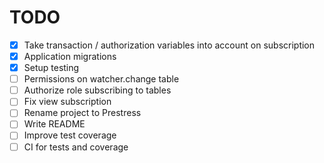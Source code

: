 # TODO

- [x] Take transaction / authorization variables into account on subscription
- [x] Application migrations
- [x] Setup testing
- [ ] Permissions on watcher.change table
- [ ] Authorize role subscribing to tables
- [ ] Fix view subscription
- [ ] Rename project to Prestress
- [ ] Write README
- [ ] Improve test coverage
- [ ] CI for tests and coverage
